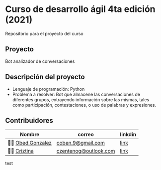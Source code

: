 # Curso de desarrollo ágil 4ta edición (2021)
Repositorio para el proyecto del curso

## Proyecto
Bot analizador de conversaciones

## Descripción del proyecto
- Lenguaje de programación: Python
- Problema a resolver: Bot que almacene las conversaciones de diferentes grupos, extrayendo información sobre las mismas, tales como participación, contestaciones, o uso de palabras y expresiones.

## Contribuidores
| Nombre | correo | linkdin |
|--------|--------|---------|
|👨‍💻 [Obed Gonzalez](https://github.com/Kobedinho)| coben.9@gmail.com | [link](https://www.linkedin.com/in/obed-gonzalez-6443594a)|
|👨‍💻 [Criztina](https://github.com/criztinazg) | czentenog@outlook.com |[link](https://www.linkedin.com/in/cristinazenteno)|

test
